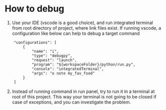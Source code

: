 # How to debug
1. Use your IDE (vscode is a good choice), and run integrated terminal from root directory of project, where link files exist. 
If running vscode, a configuration like below can help to debug a target command

```
    "configurations": [
        {
            "name": "i",
            "type": "debugpy",
            "request": "launch",
            "program": "${workspaceFolder}/python/run.py",
            "console": "integratedTerminal",
            "args": "o note my_fav_food"
        }
    ]
```

2. Instead of running command in run panel, try to run it in a terminal at root of this project. This way your terminal is not going to be closed if case of exceptions, and you can investigate the problem.